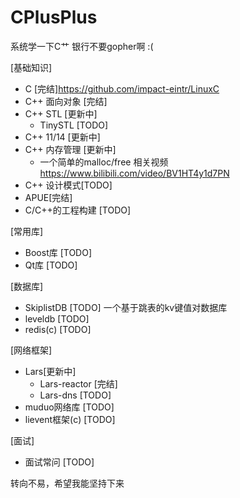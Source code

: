 # CPlusPlus

系统学一下C艹 银行不要gopher啊 :(

[基础知识]
- C [完结]<https://github.com/impact-eintr/LinuxC>
- C++ 面向对象 [完结]
- C++ STL [更新中]
  - TinySTL [TODO]
- C++ 11/14 [更新中]
- C++ 内存管理 [更新中]
  - 一个简单的malloc/free 相关视频 <https://www.bilibili.com/video/BV1HT4y1d7PN>
- C++ 设计模式[TODO]
- APUE[完结]
- C/C++的工程构建 [TODO]

[常用库]
- Boost库 [TODO]
- Qt库 [TODO]

[数据库]
- SkiplistDB [TODO] 一个基于跳表的kv键值对数据库
- leveldb [TODO]
- redis(c) [TODO]

[网络框架]
- Lars[更新中]
  - Lars-reactor [完结]
  - Lars-dns [TODO]
- muduo网络库 [TODO]
- lievent框架(c) [TODO]

[面试]
- 面试常问 [TODO]

转向不易，希望我能坚持下来
